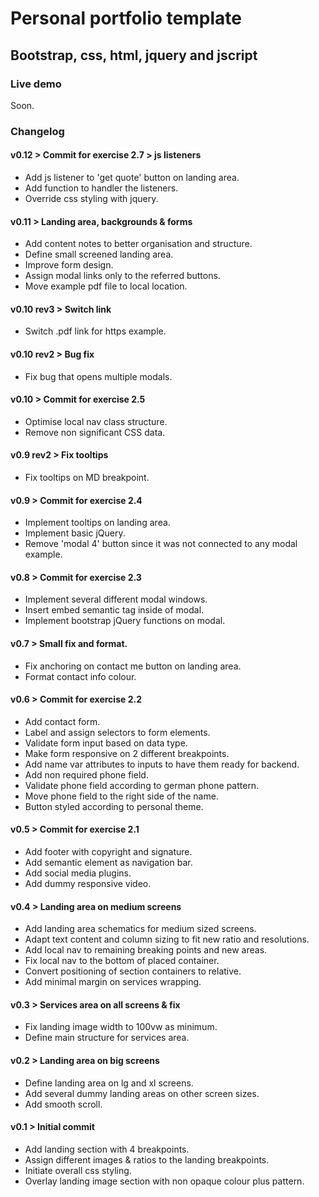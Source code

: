 # Personal portfolio template
## Bootstrap, css, html, jquery and jscript

### Live demo
Soon.

### Changelog

#### v0.12 > Commit for exercise 2.7 > js listeners
- Add js listener to 'get quote' button on landing area.
- Add function to handler the listeners.
- Override css styling with jquery.

#### v0.11 > Landing area, backgrounds & forms
- Add content notes to better organisation and structure.
- Define small screened landing area.
- Improve form design.
- Assign modal links only to the referred buttons.
- Move example pdf file to local location.

#### v0.10 rev3 > Switch link
- Switch .pdf link for https example.

#### v0.10 rev2 > Bug fix
- Fix bug that opens multiple modals.

#### v0.10 > Commit for exercise 2.5
- Optimise local nav class structure.
- Remove non significant CSS data.

#### v0.9 rev2 > Fix tooltips
- Fix tooltips on MD breakpoint.

#### v0.9 > Commit for exercise 2.4
- Implement tooltips on landing area.
- Implement basic jQuery.
- Remove 'modal 4' button since it was not connected to any modal example.

#### v0.8 > Commit for exercise 2.3
- Implement several different modal windows.
- Insert embed semantic tag inside of modal.
- Implement bootstrap jQuery functions on modal.

#### v0.7 > Small fix and format.
- Fix anchoring on contact me button on landing area.
- Format contact info colour.

#### v0.6 > Commit for exercise 2.2
- Add contact form.
- Label and assign selectors to form elements.
- Validate form input based on data type.
- Make form responsive on 2 different breakpoints.
- Add name var attributes to inputs to have them ready for backend.
- Add non required phone field.
- Validate phone field according to german phone pattern.
- Move phone field to the right side of the name.
- Button styled according to personal theme.

#### v0.5 > Commit for exercise 2.1
- Add footer with copyright and signature.
- Add semantic element as navigation bar.
- Add social media plugins.
- Add dummy responsive video.

#### v0.4 > Landing area on medium screens
- Add landing area schematics for medium sized screens.
- Adapt text content and column sizing to fit new ratio and resolutions.
- Add local nav to remaining breaking points and new areas.
- Fix local nav to the bottom of placed container.
- Convert positioning of section containers to relative.
- Add minimal margin on services wrapping.

#### v0.3 > Services area on all screens & fix
- Fix landing image width to 100vw as minimum.
- Define main structure for services area.

#### v0.2 > Landing area on big screens
- Define landing area on lg and xl screens.
- Add several dummy landing areas on other screen sizes.
- Add smooth scroll.

#### v0.1 > Initial commit
- Add landing section with 4 breakpoints.
- Assign different images & ratios to the landing breakpoints.
- Initiate overall css styling.
- Overlay landing image section with non opaque colour plus pattern.
